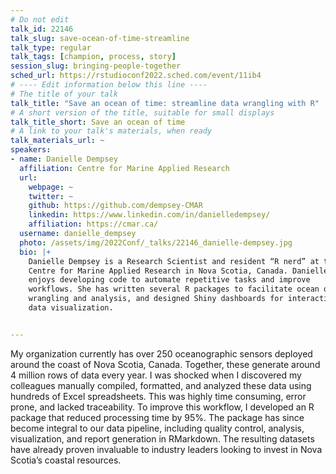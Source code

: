 ```yaml
---
# Do not edit
talk_id: 22146
talk_slug: save-ocean-of-time-streamline
talk_type: regular
talk_tags: [champion, process, story]
session_slug: bringing-people-together
sched_url: https://rstudioconf2022.sched.com/event/11ib4
# ---- Edit information below this line ----
# The title of your talk
talk_title: "Save an ocean of time: streamline data wrangling with R"
# A short version of the title, suitable for small displays
talk_title_short: Save an ocean of time
# A link to your talk's materials, when ready
talk_materials_url: ~
speakers:
- name: Danielle Dempsey
  affiliation: Centre for Marine Applied Research
  url:
    webpage: ~
    twitter: ~
    github: https://github.com/dempsey-CMAR
    linkedin: https://www.linkedin.com/in/danielledempsey/
    affiliation: https://cmar.ca/
  username: danielle_dempsey
  photo: /assets/img/2022Conf/_talks/22146_danielle-dempsey.jpg
  bio: |+
    Danielle Dempsey is a Research Scientist and resident “R nerd” at the
    Centre for Marine Applied Research in Nova Scotia, Canada. Danielle
    enjoys developing code to automate repetitive tasks and improve
    workflows. She has written several R packages to facilitate ocean data
    wrangling and analysis, and designed Shiny dashboards for interactive
    data visualization.


---
```


<!-- ABSTRACT ----
Please write abstract below. You may use simple markdown (links, code style, bold, italics)
-->

My organization currently has over 250 oceanographic sensors deployed around
the coast of Nova Scotia, Canada. Together, these generate around 4 million
rows of data every year. I was shocked when I discovered my colleagues
manually compiled, formatted, and analyzed these data using hundreds of
Excel spreadsheets. This was highly time consuming, error prone, and lacked
traceability. To improve this workflow, I developed an R package that reduced
processing time by 95%. The package has since become integral to our data
pipeline, including quality control, analysis, visualization, and report
generation in RMarkdown. The resulting datasets have already proven invaluable
to industry leaders looking to invest in Nova Scotia’s coastal resources.
